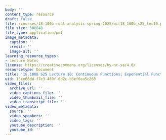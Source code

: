 ```yaml
---
body: ''
content_type: resource
draft: false
file: /courses/18-100b-real-analysis-spring-2025/mit18_100b_s25_lec10.pdf
file_size: 308648
file_type: application/pdf
image_metadata:
  caption: ''
  credit: ''
  image-alt: ''
learning_resource_types:
- Lecture Notes
license: https://creativecommons.org/licenses/by-nc-sa/4.0/
resourcetype: Document
title: '18.100B S25 Lecture 10: Continuous Functions; Exponential Function (cont.)'
uid: 13ce68dd-f7e3-480f-8b2c-b3ef6ea5c260
video_files:
  archive_url: ''
  video_captions_file: ''
  video_thumbnail_file: ''
  video_transcript_file: ''
video_metadata:
  source: ''
  video_speakers: ''
  video_tags: ''
  youtube_description: ''
  youtube_id: ''
---
```

